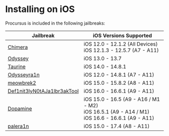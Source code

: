 # Installing on iOS

Procursus is included in the following jailbreaks:

| Jailbreak | iOS Versions Supported |
|-----------|------------------------|
| [Chimera](https://chimera.coolstar.org/) | iOS 12.0 - 12.1.2 (All Devices) <br> iOS 12.1.3 - 12.5.7 (A7 - A11) |
| [Odyssey](https://theodyssey.dev/) | iOS 13.0 - 13.7 |
| [Taurine](https://taurine.app/) | iOS 14.0 - 14.8.1 |
| [Odysseyra1n](https://ios.cfw.guide/installing-odysseyra1n) | iOS 12.0 - 14.8.1 (A7 - A11) |
| [meowbrek2](https://kok3shidoll.github.io/download/secret/meowbrek2.txt) | iOS 15.0 - 15.8.2 (A8 - A11) |
| [Def1nit3lyN0tAJa1lbr3akTool](https://github.com/KpwnZ/Def1nit3lyN0tAJa1lbr3akTool) | iOS 16.0 - 16.6.1 (A9 - A11) |
| [Dopamine](https://ellekit.space/dopamine) | iOS 15.0 - 16.5 (A9 - A16 / M1 - M2) <br> iOS 16.5.1 (A9 - A14 / M1) <br> iOS 16.6 - 16.6.1 (A9 - A11) |
| [palera1n](https://palera.in) | iOS 15.0 - 17.4 (A8 - A11) |

